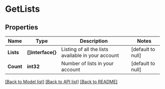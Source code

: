 # GetLists

## Properties
Name | Type | Description | Notes
------------ | ------------- | ------------- | -------------
**Lists** | **[]interface{}** | Listing of all the lists available in your account | [default to null]
**Count** | **int32** | Number of lists in your account | [default to null]

[[Back to Model list]](../README.md#documentation-for-models) [[Back to API list]](../README.md#documentation-for-api-endpoints) [[Back to README]](../README.md)


